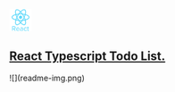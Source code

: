 <a href="https://reactjs.org/" target="_blank"> <img src="https://raw.githubusercontent.com/devicons/devicon/master/icons/react/react-original-wordmark.svg" alt="react" width="40" height="40"/> </a>
<h2><a href="https://a1danw.github.io/react-typescript-todolist/" target="_blank">React Typescript Todo List.</a></h2>
![](readme-img.png)

